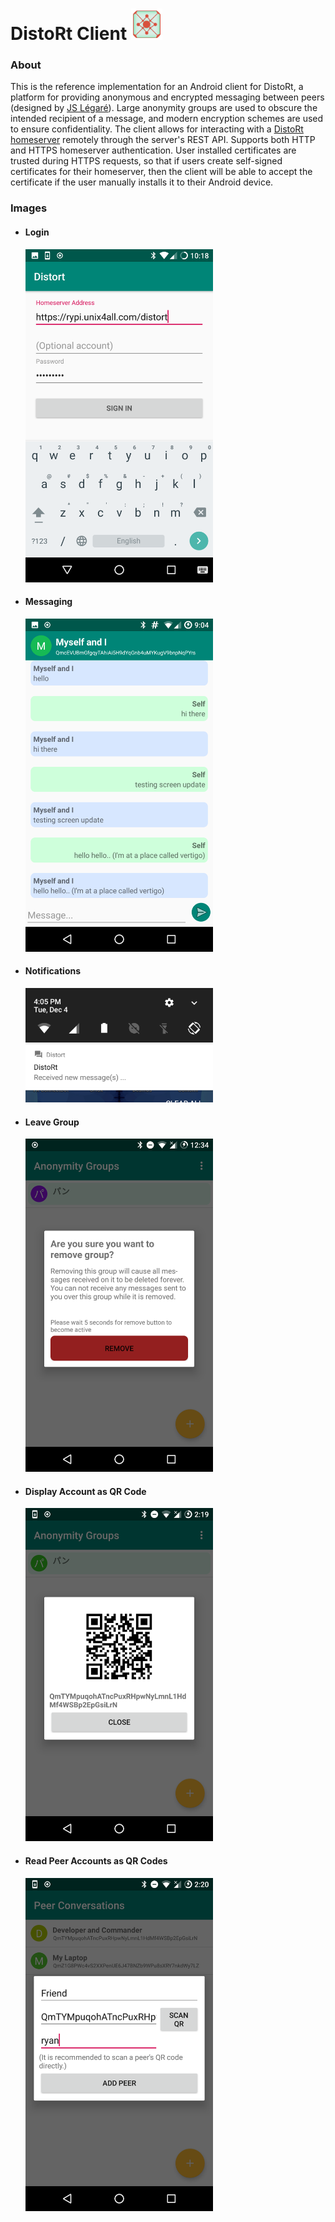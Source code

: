 # DistoRt Client  <img src="images/icon.png" width="50" height="50" />

### About
This is the reference implementation for an Android client for DistoRt, a platform for providing anonymous and 
encrypted messaging between peers (designed by [JS Légaré](https://github.com/init-js)). 
Large anonymity groups are used to obscure the intended recipient of a message, 
and modern encryption schemes are used to ensure confidentiality.
The client allows for interacting with a [DistoRt homeserver](https://github.com/ryco117/distort-server) 
remotely through the server's REST API. Supports both HTTP and HTTPS homeserver authentication. 
User installed certificates are trusted during HTTPS requests, so that if users  create self-signed 
certificates for their homeserver, then the client will be able to accept the certificate 
if the user manually installs it to their Android device.


### Images
* #### Login
    <img src="images/login.png" width="300" height="533" />
* #### Messaging 
    <img src="images/messaging.png" width="300" height="533" />
* #### Notifications
    <img src="images/notifications.png" width="300" height="183" />
* #### Leave Group
    <img src="images/leave_group.png" width="300" height="533" />
* #### Display Account as QR Code
    <img src="images/display_qr.png" width="300" height="533" />
* #### Read Peer Accounts as QR Codes
    <img src="images/read_qr.png" width="300" height="533" />
